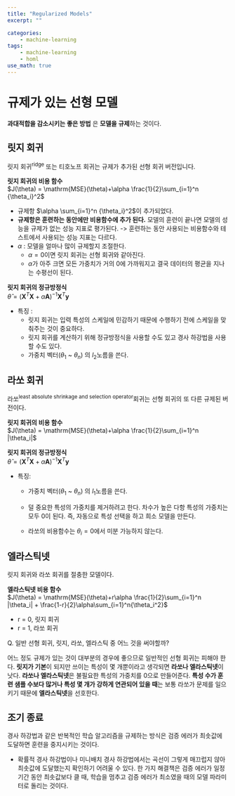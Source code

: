```yaml
---
title: "Regularized Models"
excerpt: ""

categories:
    - machine-learning
tags:
    - machine-learning
    - homl
use_math: true
---
```


# 규제가 있는 선형 모델

**과대적합을 감소시키는 좋은 방법** 은 **모델을 규제**하는 것이다.

## 릿지 회귀

릿지 회귀<sup>ridge</sup> 또는 티호노프 회귀는 규제가 추가된 선형 회귀 버전입니다.

**릿지 회귀의 비용 함수**    
$J(\theta) = \mathrm{MSE}(\theta)+\alpha \frac{1}{2}\sum_{i=1}^n {\theta_i}^2$
- 규제항 $\alpha \sum_{i=1}^n {\theta_i}^2$이 추가되었다.
- **규제항은 훈련하는 동안에만 비용함수에 추가 된다.** 모델의 훈련이 끝나면 모델의 성능을 규제가 없는 성능 지표로 평가된다. -> 훈련하는 동안 사용되는 비용함수와 테스트에서 사용되는 성능 지표는 다르다.
- $\alpha$ : 모델을 얼마나 많이 규제할지 조절한다.
    - $\alpha = 0$이면 릿지 회귀는 선형 회귀와 같아진다.
    - $\alpha$가 아주 크면 모든 가중치가 거의 0에 가까워지고 결국 데이터의 평균을 지나는 수평선이 된다.

**릿지 회귀의 정규방정식**    
$\hat{\theta}=\left(\mathbf{X}^T\mathbf{X}+\alpha\mathbf{A} \right)^{-1}\mathbf{X}^T\mathbf{y}$

- 특징 :
    - 릿지 회귀는 입력 특성의 스케일에 민감하기 때문에 수행하기 전에 스케일을 맞춰주는 것이 중요하다.
    - 릿지 회귀를 계산하기 위해 정규방정식을 사용할 수도 있고 경사 하강법을 사용할 수도 있다.
    - 가중치 벡터($\theta_1$ ~ $\theta_n$) 의 $l_2$노름을 쓴다.

## 라쏘 회귀

라쏘<sup>least absolute shrinkage and selection operator</sup>회귀는 선형 회귀의 또 다른 규제된 버전이다.


**릿지 회귀의 비용 함수**    
$J(\theta) = \mathrm{MSE}(\theta)+\alpha \frac{1}{2}\sum_{i=1}^n |\theta_i|$

**릿지 회귀의 정규방정식**    
$\hat{\theta}=\left(\mathbf{X}^T\mathbf{X}+\alpha\mathbf{A} \right)^{-1}\mathbf{X}^T\mathbf{y}$

- 특징:
    - 가중치 벡터($\theta_1$ ~ $\theta_n$) 의 $l_1$노름을 쓴다.
    - 덜 중요한 특성의 가중치를 제거하려고 한다. 차수가 높은 다항 특성의 가중치는 모두 0이 된다. 즉, 자동으로 특성 선택을 하고 희소 모델을 만든다.

    - 라쏘의 비용함수는 $\theta_i=0$에서 미분 가능하지 않는다.

## 엘라스틱넷

릿지 회귀와 라쏘 회귀를 절충한 모델이다.

**엘라스틱넷 비용 함수**    
$J(\theta) = \mathrm{MSE}(\theta)+r\alpha \frac{1}{2}\sum_{i=1}^n |\theta_i| + \frac{1-r}{2}\alpha\sum_{i=1}^n{\theta_i^2}$

- r = 0, 릿지 회귀
- r = 1, 라쏘 회귀

Q. 일반 선형 회귀, 릿지, 라쏘, 엘라스틱 중 어느 것을 써야할까?

어느 정도 규제가 있는 것이 대부분의 경우에 좋으므로 일반적인 선형 회귀는 피해야 한다. **릿지가 기본**이 되지만 쓰이는 특성이 몇 개뿐이라고 생각되면 **라쏘나 엘라스틱넷**이 낫다.
**라쏘나 엘라스틱넷**은 불필요한 특성의 가중치를 0으로 만들어준다. **특성 수가 훈련 샘플 수보다 많거나 특성 몇 개가 강하게 연관되어 있을 때**는 보통 라쏘가 문제를 일으키기 때문에 **엘라스틱넷**을 선호한다.

## 조기 종료

경사 하강법과 같은 반복적인 학습 알고리즘을 규제하는 방식은 검증 에러가 최솟값에 도달하면 훈련을 중지시키는 것이다.

* 확률적 경사 하강법이나 미니배치 경사 하강법에서는 곡선이 그렇게 매끄럽지 않아 최솟값에 도달했는지 확인하기 어려울 수 있다. 한 가지 해결책은 검증 에러가 일정 기간 동안 최솟값보다 클 때, 학습을 멈추고 검증 에러가 최소였을 때의 모델 파라미터로 돌리는 것이다.
